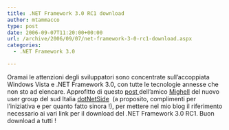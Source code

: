 ```yaml
---
title: .NET Framework 3.0 RC1 download
author: mtammacco
type: post
date: 2006-09-07T11:20:00+00:00
url: /archive/2006/09/07/net-framework-3-0-rc1-download.aspx
categories:
  - .NET Framework 3.0

---
```

Oramai le attenzioni degli sviluppatori sono concentrate sull&#8217;accoppiata Windows Vista e .NET Framework 3.0, con tutte le tecnologie annesse che non sto ad elencare. Approfitto di questo <a title="" href="http://www.dotnetside.org/blogs/mighell/archive/2006/09/07/Download-.NET-3.0-RC1.aspx" target="" name="" rel="noopener">post </a>dell&#8217;amico <a title="" href="http://www.dotnetside.org/blogs/mighell/default.aspx" target="" name="" rel="noopener">Mighell</a> del nuovo user group del sud Italia <a title="" href="http://www.dotnetside.org/" target="" name="" rel="noopener">dotNetSide</a>  (a proposito, complimenti per l&#8217;iniziativa e per quanto fatto sinora !), per mettere nel mio blog il riferimento necessario ai vari link per il download del .NET Framework 3.0 RC1. Buon download a tutti !